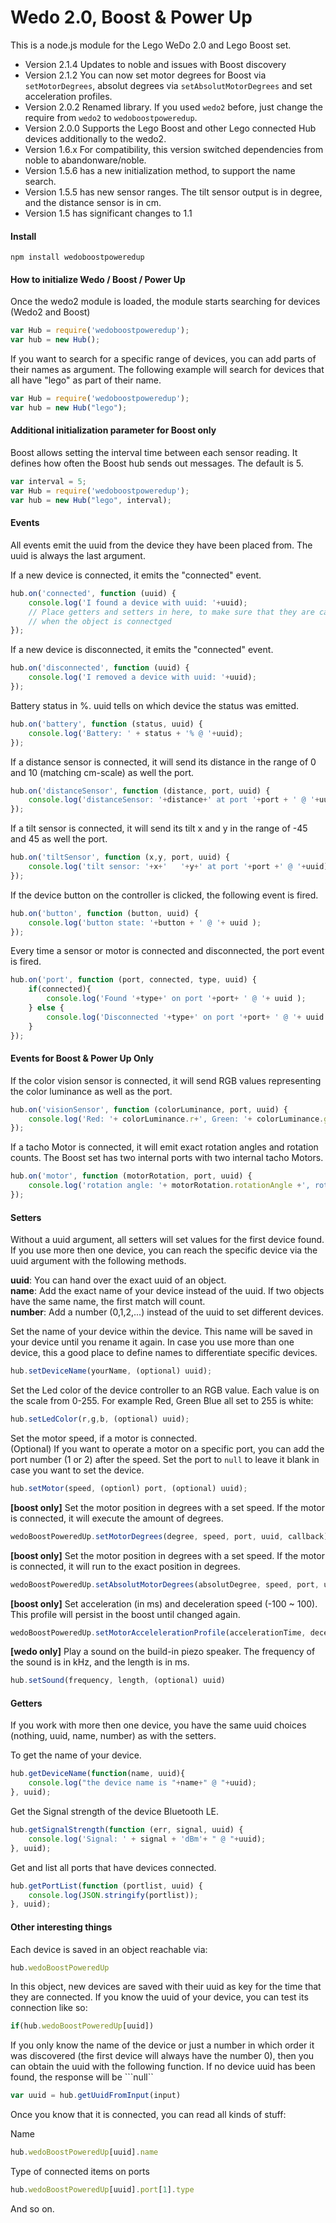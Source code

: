 # Wedo 2.0, Boost & Power Up

This is a node.js module for the Lego WeDo 2.0 and Lego Boost set.

+ Version 2.1.4 Updates to noble and issues with Boost discovery
+ Version 2.1.2 You can now set motor degrees for Boost via ```setMotorDegrees```, absolut degrees via ```setAbsolutMotorDegrees``` and set acceleration profiles.
+ Version 2.0.2 Renamed library. If you used ```wedo2``` before, just change the require from ````wedo2```` to  ```wedoboostpoweredup```.
+ Version 2.0.0 Supports the Lego Boost and other Lego connected Hub devices additionally to the wedo2.
+ Version 1.6.x For compatibility, this version switched dependencies from noble to abandonware/noble.
+ Version 1.5.6 has a new initialization method, to support the name search.
+ Version 1.5.5 has new sensor ranges.
The tilt sensor output is in degree, and the distance sensor is in cm.
+ Version 1.5 has significant changes to 1.1


#### Install

~~~~shell
npm install wedoboostpoweredup
~~~~

#### How to initialize Wedo / Boost / Power Up

Once the wedo2 module is loaded, the module starts searching for devices (Wedo2 and Boost)

~~~~js
var Hub = require('wedoboostpoweredup');
var hub = new Hub();
~~~~

If you want to search for a specific range of devices, you can add parts of their names as argument.
The following example will search for devices that all have "lego" as part of their name.

~~~~js
var Hub = require('wedoboostpoweredup');
var hub = new Hub("lego");
~~~~

#### Additional initialization parameter for Boost only
Boost allows setting the interval time between each sensor reading. It defines how often the Boost hub sends out messages. The default is 5.

~~~~js
var interval = 5;
var Hub = require('wedoboostpoweredup');
var hub = new Hub("lego", interval);
~~~~

#### Events

All events emit the uuid from the device they have been placed from.
The uuid is always the last argument.

If a new device is connected, it emits the "connected" event.

~~~~js
hub.on('connected', function (uuid) {
    console.log('I found a device with uuid: '+uuid);
    // Place getters and setters in here, to make sure that they are called,
    // when the object is connectged
});
~~~~

If a new device is disconnected, it emits the "connected" event.

~~~~js
hub.on('disconnected', function (uuid) {
    console.log('I removed a device with uuid: '+uuid);
});
~~~~

Battery status in %. uuid tells on which device the status was emitted.

~~~~js
hub.on('battery', function (status, uuid) {
    console.log('Battery: ' + status + '% @ '+uuid);
});
~~~~

If a distance sensor is connected, it will send its
distance in the range of 0 and 10 (matching cm-scale) as well the port.

~~~~js
hub.on('distanceSensor', function (distance, port, uuid) {
    console.log('distanceSensor: '+distance+' at port '+port + ' @ '+uuid);
});
~~~~

If a tilt sensor is connected, it will send its
tilt x and y in the range of -45 and 45 as well the port.

~~~~js
hub.on('tiltSensor', function (x,y, port, uuid) {
    console.log('tilt sensor: '+x+'   '+y+' at port '+port +' @ '+uuid);
});
~~~~

If the device button on the controller is clicked, the following event is fired.

~~~~js
hub.on('button', function (button, uuid) {
    console.log('button state: '+button + ' @ '+ uuid );
});
~~~~

Every time a sensor or motor is connected and disconnected, the port event is fired.

~~~~js
hub.on('port', function (port, connected, type, uuid) {
    if(connected){
        console.log('Found '+type+' on port '+port+ ' @ '+ uuid );
    } else {
        console.log('Disconnected '+type+' on port '+port+ ' @ '+ uuid );
    }
});
~~~~

#### Events for Boost & Power Up Only

If the color vision sensor is connected, it will send RGB values representing the color luminance as well as the port.

~~~~js
hub.on('visionSensor', function (colorLuminance, port, uuid) {
    console.log('Red: '+ colorLuminance.r+', Green: '+ colorLuminance.g+', Blue: '+ colorLuminance.b+' at port '+port + ' @ '+uuid);
});
~~~~


If a tacho Motor is connected, it will emit exact rotation angles and rotation counts. The Boost set has two internal ports with two internal tacho Motors.

~~~~js
hub.on('motor', function (motorRotation, port, uuid) {
    console.log('rotation angle: '+ motorRotation.rotationAngle +', rotation count: '+ motorRotation.rotationCount+', absolute degree: '+motorRotation.absoluteDeg+' at port '+port + ' @ '+uuid);
});
~~~~

#### Setters

Without a uuid argument, all setters will set values for the first device found.
If you use more then one device, you can reach the specific device via the uuid argument with the following methods.

<b>uuid</b>: You can hand over the exact uuid of an object.<br>
<b>name</b>: Add the exact name of your device instead of the uuid. If two objects have the same name, the first match will count.<br>
<b>number</b>: Add a number (0,1,2,...) instead of the uuid to set different devices.

Set the name of your device within the device. This name will be saved in your device until you rename it again. In case you use more than one device, this a good place to define names to differentiate specific devices.

~~~~js
hub.setDeviceName(yourName, (optional) uuid);
~~~~

Set the Led color of the device controller to an RGB value.
Each value is on the scale from 0-255.
For example Red, Green Blue all set to 255 is white:

~~~~js
hub.setLedColor(r,g,b, (optional) uuid);
~~~~

Set the motor speed, if a motor is connected.<br>
(Optional) If you want to operate a motor on a specific port,
you can add the port number (1 or 2) after the speed.
Set the port to ```null``` to leave it blank in case you want to set the device.

~~~~js
hub.setMotor(speed, (optionl) port, (optional) uuid);
~~~~

**[boost only]** Set the motor position in degrees with a set speed. If the motor is connected, it will execute the amount of degrees.

~~~~js
wedoBoostPoweredUp.setMotorDegrees(degree, speed, port, uuid, callback);
~~~~

**[boost only]** Set the motor position in degrees with a set speed. If the motor is connected, it will run to the exact position in degrees.

~~~~js
wedoBoostPoweredUp.setAbsolutMotorDegrees(absolutDegree, speed, port, uuid, callback);
~~~~



**[boost only]** Set acceleration (in ms) and deceleration speed (-100 ~ 100). This profile will persist in the boost until changed again.

~~~~js
wedoBoostPoweredUp.setMotorAccelelerationProfile(accelerationTime, decelerationTime, port, uuid);
~~~~


**[wedo only]** Play a sound on the build-in piezo speaker.
The frequency of the sound is in kHz, and the length is in ms.


~~~~js
hub.setSound(frequency, length, (optional) uuid)
~~~~


#### Getters

If you work with more then one device, you have the same uuid choices (nothing, uuid, name, number) as with the setters.        

To get the name of your device.

~~~~js
hub.getDeviceName(function(name, uuid){
    console.log("the device name is "+name+" @ "+uuid);
}, uuid);
~~~~

Get the Signal strength of the device Bluetooth LE.

~~~~js
hub.getSignalStrength(function (err, signal, uuid) {
    console.log('Signal: ' + signal + 'dBm'+ " @ "+uuid);
}, uuid);
~~~~

Get and list all ports that have devices connected.

~~~~js
hub.getPortList(function (portlist, uuid) {
    console.log(JSON.stringify(portlist));
}, uuid);
~~~~

#### Other interesting things

Each device is saved in an object reachable via:

~~~~js
hub.wedoBoostPoweredUp
~~~~

In this object, new devices are saved with their uuid as key for the time that they are connected.
If you know the uuid of your device, you can test its connection like so:

~~~~js
if(hub.wedoBoostPoweredUp[uuid])
~~~~

If you only know the name of the device or just a number in which order it was discovered (the first device will always have the number 0),
then you can obtain the uuid with the following function. If no device uuid has been found, the response will be ```null``

~~~~js
var uuid = hub.getUuidFromInput(input)
~~~~

Once you know that it is connected, you can read all kinds of stuff:

Name

~~~~js
hub.wedoBoostPoweredUp[uuid].name
~~~~

Type of connected items on ports

~~~~js
hub.wedoBoostPoweredUp[uuid].port[1].type
~~~~

And so on.
